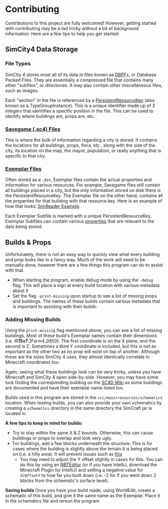 # Contributing

Contributions to this project are fully welcomed! However, getting started with contributing may be a tad tricky without a bit of background information. Here are a few tips to help you get started:

## SimCity4 Data Storage

### File Types
SimCity 4 stores most all of its data in files known as [DBPF](https://wiki.sc4devotion.com/index.php?title=DBPF)s, or Database Packed Files. They are essentially a compressed file that contains many other "subfiles", or directories. It may also contain other miscellaneous files, such as images.

Each "section" in the file is referenced by a [PersistentResourceKey](https://wiki.sc4devotion.com/index.php?title=Type_Group_Instance) (also known as a TypeGroupInstance). This is a unique identifier made up of 3 integers that identifies a specific position in the file. This can be used to identify where buildings are, props are, etc.

### [Savegame (.sc4) Files](https://wiki.sc4devotion.com/index.php?title=Savegame)
This is where the bulk of information regarding a city is stored. It contains the locations for all buildings, props, flora, etc., along with the size of the city, its location on the map, the mayor, population, or really anything that is specific to that city.

### [Exemplar Files](https://wiki.sc4devotion.com/index.php?title=Exemplar)
Often stored as a `.dat`, Exemplar files contain the actual properties and information for various resources. For example, Savegame files will contain all buildings placed in a city, but the only information stored on disk there is the PersistentResourceKey. The Exemplar file on the other hand, contains all the properties for that building with that resource key. Here is an example of how that looks: [SimReader Example](https://github.com/Redned235/SimReader/blob/master/README.md#usage).

Each Exemplar Subfile is marked with a unique PersistentResourceKey. Exemplar Subfiles can contain various [properties](https://wiki.sc4devotion.com/index.php?title=Exemplar_properties) that are relevant to the data being stored. 

## Builds & Props
Unfortunately, there is not an easy way to quickly view what every building and prop looks like in a fancy way. Much of the work will need to be manually done, however there are a few things this program can do to assist with that.

- When starting the program, enable debug mode by using the `-debug` flag. This will place a sign at every build location with various metadata about it
- Set the flag `-print-missing` upon startup to see a list of missing props and buildings. The names of these builds contain various metadata that is important to assisting with their builds:

### Adding Missing Builds
Using the `print-missing` flag mentioned above, you can see a list of missing buildings. Most of these build's Exemplar names contain their dimensions (i.e. IR**15x7**_1Farm4_0850). The first coordinate is on the X plane, and the second is Z. Sometimes a third Y coordinate is included, but this is not as important as the other two as no prop will exist on top of another. Although these are the sizes SimCity 4 uses, they almost identically correlate to Minecraft coordinates too.

Again, seeing what these buildings look can be very tricky, unless you have Minecraft and SimCity 4 open side-by-side. However, you may have some luck finding the corresponding building on the [SC4D Wiki](https://wiki.sc4devotion.com) as some buildings are documented and have their exemplar name listed too.

Builds used in this program are stored in the `src/main/resources/schematics` location. When testing builds, you can also provide your own schematics by creating a `schematics`
 directory in the same directory the SimCraft jar is located in.

**A few tips to keep in mind for builds:**
- Try to stay within the same X & Z bounds. Otherwise, this can cause buildings or props to overlap and look very ugly.
- For buildings, add a few blocks underneath the structure. This is for cases where the building is slightly above the terrain it is being placed on (i.e. a hilly area). It will prevent issues such as [this](https://bugs.mojang.com/secure/attachment/321934/plains%20village%20floating%20house%20bare%20dirt.png)
  - You may need to adjust the Y offset slightly in cases for this. You can do this by using an [NBTEditor](https://github.com/Howaner/NBTEditor) (or if you have IntelliJ, download the Minecraft Plugin for IntelliJ) and setting a negative value for `SCOffsetY` to how far you built down (i.e. -2 for if you went down 2 blocks from the schematic's surface level).

**Saving builds**
Once you have your build made, using WorldEdit, create a schematic of this build, and give it the same name as the Exemplar. Place it in the schematics file and rereun the program.